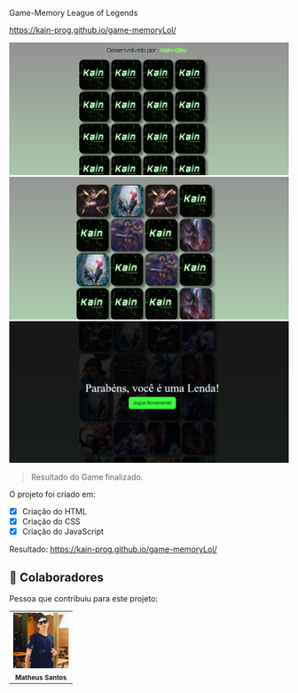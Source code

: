 Game-Memory League of Legends <br>

https://kain-prog.github.io/game-memoryLol/


<img src="./tabuleiro.PNG" alt="Tabuleiro com as cartas"> 
<img src="./par-cards.PNG" alt="Achando pares de cartas"> 
<img src="./ending-game.PNG" alt="Completando a rodada"> 

> Resultado do Game finalizado.

O projeto foi criado em:

- [x] Criação do HTML
- [x] Criação do CSS
- [x] Criação do JavaScript

Resultado: https://kain-prog.github.io/game-memoryLol/


## 🤝 Colaboradores

Pessoa que contribuiu para este projeto:

<table>
  <tr>
    <td align="center">
        <img src="./kain perfil 2 branco azul.jpeg" width="100px;" alt="Foto Kain"/><br>
        <sub>
          <b>Matheus Santos</b>
        </sub>
      </a>
    </td>
   </tr>
</table>
